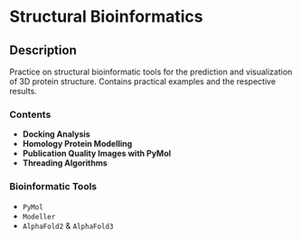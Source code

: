 # Structural Bioinformatics

## Description
Practice on structural bioinformatic tools for the prediction and visualization of 3D protein structure. 
Contains practical examples and the respective results.

### Contents 
- **Docking Analysis**
- **Homology Protein Modelling**
- **Publication Quality Images with PyMol**
- **Threading Algorithms**

### Bioinformatic Tools 
- `PyMol`
- `Modeller`
- `AlphaFold2` & `AlphaFold3`

